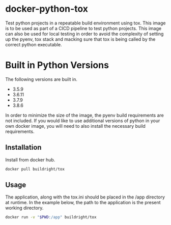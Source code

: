 # docker-python-tox
Test python projects in a repeatable build environment using tox. This image is to be used as part of a CICD pipeline to test python projects. This image can also be used for local testing in order to avoid the complexity of setting up the pyenv, tox stack and macking sure that tox is being called by the correct python executable.

# Built in Python Versions
The following versions are built in.

* 3.5.9
* 3.6.11
* 3.7.9
* 3.8.6

In order to minimize the size of the image, the pyenv build  requirements are not included. If you would like to use additional versions of python in your own docker image, you will need to also install the necessary build requirements. 

## Installation
Install from docker hub.
```bash
docker pull buildright/tox
```
## Usage
The application, along with the tox.ini should be placed in the /app directory at runtime. In the example below, the path to the application is the present working directory.

```bash
docker run -v "$PWD:/app" buildright/tox
```
